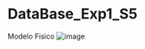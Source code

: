 # DataBase_Exp1_S5
Modelo Fisico
![image](https://github.com/user-attachments/assets/edfceec5-e036-4546-b881-a4db7cbe2980)
